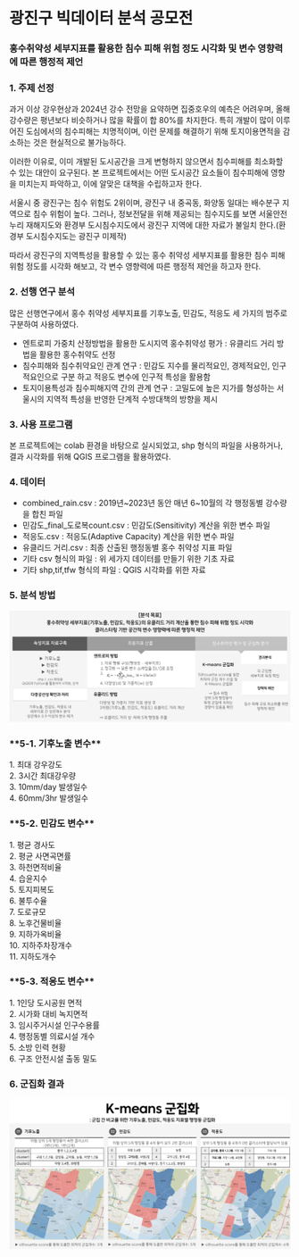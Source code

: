 <h1>광진구 빅데이터 분석 공모전</h1>
<h3>홍수취약성 세부지표를 활용한 침수 피해 위험 정도 시각화 및 변수 영향력에 따른 행정적 제언 </h3>

<h3>1. 주제 선정</h3>
<p>과거 이상 강우현상과 2024년 강수 전망을 요약하면 집중호우의 예측은 어려우며, 올해 강수량은 평년보다 비슷하거나 많을 확률이 합 80%를 차지한다. 특히 개발이 많이 이루어진 도심에서의 침수피해는 치명적이며, 이런 문제를 해결하기 위해 토지이용면적을 감소하는 것은 현실적으로 불가능하다. </p>
<p>이러한 이유로, 이미 개발된 도시공간을 크게 변형하지 않으면서 침수피해를 최소화할 수 있는 대안이 요구된다. 본 프로젝트에서는 어떤 도시공간 요소들이 침수피해에 영향을 미치는지 파악하고, 이에 알맞은 대책을 수립하고자 한다.</p>
<p>서울시 중 광진구는 침수 위험도 2위이며, 광진구 내 중곡동, 화양동 일대는 배수분구 지역으로 침수 위험이 높다. 그러나, 정보전달을 위해 제공되는 침수지도를 보면 서울안전누리 재해지도와 환경부 도시침수지도에서 광진구 지역에 대한 자료가 불일치 한다.(환경부 도시침수지도는 광진구 미제작)</p>
<p>따라서 광진구의 지역특성을 활용할 수 있는 홍수 취약성 세부지표를 활용한 침수 피해 위험 정도를 시각화 해보고, 각 변수 영향력에 따른 행정적 제언을 하고자 한다.</p>
<h3>2. 선행 연구 분석 </h3>
<p>많은 선행연구에서 홍수 취약성 세부지표를 기후노출, 민감도, 적응도 세 가지의 범주로 구분하여 사용하였다.</p><ul>
  <li>엔트로피 가중치 산정방법을 활용한 도시지역 홍수취약성 평가 : 유클리드 거리 방법을 활용한 홍수취약도 선정</li>
  <li>침수피해와 침수취약요인 관계 연구 : 민감도 지수를 물리적요인, 경제적요인, 인구적요인으로 구분 하고 적응도 변수에 인구적 특성을 활용함</li>
  <li>토지이용특성과 침수피해지역 간의 관계 연구 : 고밀도에 높은 지가를 형성하는 서울시의 지역적 특성을 반영한 단계적 수방대책의 방향을 제시</li>
</ul>
<h3>3. 사용 프로그램</h3>
<p>본 프로젝트에는 colab 환경을 바탕으로 실시되었고, shp 형식의 파일을 사용하거나, 결과 시각화를 위해 QGIS 프로그램을 활용하였다.</p>

<h3>4. 데이터</h3>
<ul>
  <li>combined_rain.csv : 2019년~2023년 동안 매년 6~10월의 각 행정동별 강수량을 합친 파일</li>
  <li>민감도_final_도로복count.csv : 민감도(Sensitivity) 계산을 위한 변수 파일</li>
  <li>적응도.csv : 적응도(Adaptive Capacity) 계산을 위한 변수 파일</li>
  <li>유클리드 거리.csv : 최종 산출된 행정동별 홍수 취약성 지표 파일</li>
  <li>기타 csv 형식의 파일 : 위 세가지 데이터를 만들기 위한 기초 자료</li>
  <li>기타 shp,tif,tfw 형식의 파일 : QGIS 시각화를 위한 자료</li>
</ul>

<h3>5. 분석 방법</h3>
<img src="https://github.com/mingu0215/GwangJin/blob/main/Pipeline.png" alt="분석 파이프라인">

<h3>**5-1. 기후노출 변수**</h3>
1. 최대 강우강도<br>
2. 3시간 최대강우량<br>
3. 10mm/day 발생일수<br>
4. 60mm/3hr 발생일수

<h3>**5-2. 민감도 변수**</h3>
1. 평균 경사도<br> 
2. 평균 사면곡면률<br> 
3. 하천면적비율<br>
4. 습윤지수<br>
5. 토지피복도<br>
6. 불투수율<br>
7. 도로규모<br>
8. 노후건물비율<br> 
9. 지하가옥비율<br>
10. 지하주차장개수<br>
11. 지하도개수

<h3>**5-3. 적응도 변수**</h3>
1. 1인당 도시공원 면적<br>  
2. 시가화 대비 녹지면적<br>   
3. 임시주거시설 인구수용률<br>  
4. 행정동별 의료시설 개수<br>  
5. 소방 인력 현황<br>  
6. 구조 안전시설 출동 밀도  

<h3>6. 군집화 결과</h3>
<img src="https://github.com/mingu0215/GwangJin/blob/main/Clustering.png" alt="군집화 결과">
